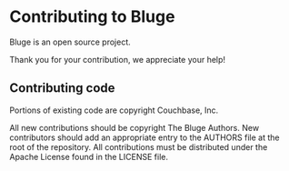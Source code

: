# Contributing to Bluge

Bluge is an open source project.

Thank you for your contribution, we appreciate your help!

## Contributing code

Portions of existing code are copyright Couchbase, Inc.

All new contributions should be copyright The Bluge Authors. New contributors should add an appropriate entry to the AUTHORS file at the root of the repository. All contributions must be distributed under the Apache License found in the LICENSE file.
